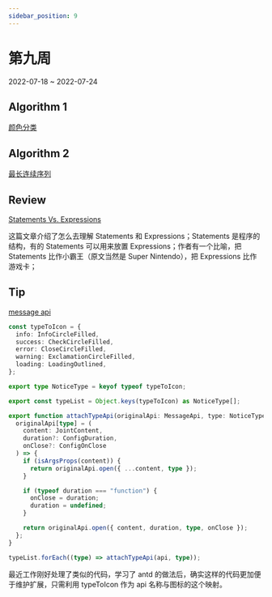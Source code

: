 ```yaml
---
sidebar_position: 9
---
```


# 第九周

2022-07-18 ~ 2022-07-24

## Algorithm 1

[颜色分类](https://github.com/JunwuHuang/leetcode-daily/blob/master/sort-colors/%E9%A2%9C%E8%89%B2%E5%88%86%E7%B1%BB.md)

## Algorithm 2

[最长连续序列](https://github.com/JunwuHuang/leetcode-daily/blob/master/longest-consecutive-sequence/%E6%9C%80%E9%95%BF%E8%BF%9E%E7%BB%AD%E5%BA%8F%E5%88%97.md)

## Review

[Statements Vs. Expressions](https://www.joshwcomeau.com/javascript/statements-vs-expressions/)

这篇文章介绍了怎么去理解 Statements 和 Expressions；Statements 是程序的结构，有的 Statements 可以用来放置 Expressions；作者有一个比喻，把 Statements 比作小霸王（原文当然是 Super Nintendo），把 Expressions 比作游戏卡；

## Tip

[message api](https://github.com/ant-design/ant-design/blob/master/components/message/index.tsx)

```typescript
const typeToIcon = {
  info: InfoCircleFilled,
  success: CheckCircleFilled,
  error: CloseCircleFilled,
  warning: ExclamationCircleFilled,
  loading: LoadingOutlined,
};

export type NoticeType = keyof typeof typeToIcon;

export const typeList = Object.keys(typeToIcon) as NoticeType[];

export function attachTypeApi(originalApi: MessageApi, type: NoticeType) {
  originalApi[type] = (
    content: JointContent,
    duration?: ConfigDuration,
    onClose?: ConfigOnClose
  ) => {
    if (isArgsProps(content)) {
      return originalApi.open({ ...content, type });
    }

    if (typeof duration === "function") {
      onClose = duration;
      duration = undefined;
    }

    return originalApi.open({ content, duration, type, onClose });
  };
}

typeList.forEach((type) => attachTypeApi(api, type));
```

最近工作刚好处理了类似的代码，学习了 antd 的做法后，确实这样的代码更加便于维护扩展，只需利用 typeToIcon 作为 api 名称与图标的这个映射。
